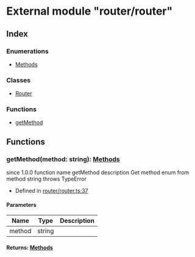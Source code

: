 # External module "router/router"


## Index

### Enumerations
* [Methods](../enums/_router_router_.methods.md)

### Classes
* [Router](../classes/_router_router_.router.md)

### Functions
* [getMethod](_router_router_.md#getmethod)

## Functions

### getMethod(method: string): [Methods](../enums/_router_router_.methods.md)
 since 1.0.0 function  name getMethod description 
Get method enum from method string throws TypeError
  
* Defined in [router/router.ts:37](https://github.com/igorzg/typeix/blob/master/src/router/router.ts#L37)


#### Parameters

| Name | Type | Description |
| ---- | ---- | ---- |
| method | string|  |

#### Returns: [Methods](../enums/_router_router_.methods.md)

